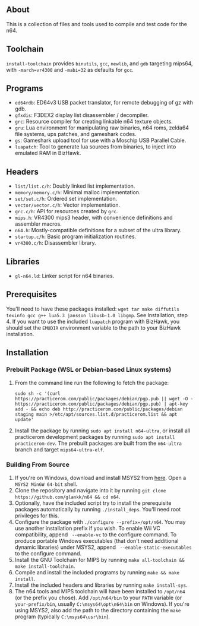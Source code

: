 ## About
This is a collection of files and tools used to compile and test code for the
n64.

## Toolchain
`install-toolchain` provides `binutils`, `gcc`, `newlib`, and `gdb` targeting
mips64, with `-march=vr4300` and `-mabi=32` as defaults for `gcc`.

## Programs
-   `ed64rdb`: ED64v3 USB packet translator, for remote debugging of gz with
    gdb.
-   `gfxdis`: F3DEX2 display list disassembler / decompiler.
-   `grc`: Resource compiler for creating linkable n64 texture objects.
-   `gru`: Lua environment for manipulating raw binaries, n64 roms, zelda64
    file systems, ups patches, and gameshark codes.
-   `gs`: Gameshark upload tool for use with a Moschip USB Parallel Cable.
-   `luapatch`: Tool to generate lua sources from binaries, to inject into
    emulated RAM in BizHawk.

## Headers
-   `list/list.c/h`: Doubly linked list implementation.
-   `memory/memory.c/h`: Minimal malloc implementation.
-   `set/set.c/h`: Ordered set implementation.
-   `vector/vector.c/h`: Vector implementation.
-   `grc.c/h`: API for resources created by `grc`.
-   `mips.h`: VR4300 mips3 header, with convenience definitions and assembler
    macros.
-   `n64.h`: Mostly-compatible definitions for a subset of the ultra library.
-   `startup.c/h`: Basic program initialization routines.
-   `vr4300.c/h`: Disassembler library.

## Libraries
-   `gl-n64.ld`: Linker script for n64 binaries.

## Prerequisites
You'll need to have these packages installed: `wget tar make diffutils texinfo
gcc g++ lua5.3 jansson libusb-1.0 libgmp`. See Installation, step 4. If you
want to use the included `luapatch` program with BizHawk, you should set the
`EMUDIR` environment variable to the path to your BizHawk installation.

## Installation
### Prebuilt Package (WSL or Debian-based Linux systems)
1.  From the command line run the following to fetch the package:  
    ```
    sudo sh -c '(curl https://practicerom.com/public/packages/debian/pgp.pub || wget -O - https://practicerom.com/public/packages/debian/pgp.pub) | apt-key add - && echo deb http://practicerom.com/public/packages/debian staging main >/etc/apt/sources.list.d/practicerom.list && apt update'
    ```

2.  Install the package by running `sudo apt install n64-ultra`, or install all
    practicerom development packages by running
    `sudo apt install practicerom-dev`. The prebuilt packages are built from
    the `n64-ultra` branch and target `mips64-ultra-elf`.

### Building From Source
1.  If you're on Windows, download and install MSYS2 from
    [here](https://msys2.github.io/). Open a `MSYS2 MinGW 64-bit` shell.
2.  Clone the repository and navigate into it by running
    `git clone https://github.com/glankk/n64 && cd n64`.
3.  Optionally, have the included script try to install the prerequisite
    packages automatically by running `./install_deps`. You'll need root
    privileges for this.
4.  Configure the package with `./configure --prefix=/opt/n64`. You may use
    another installation prefix if you wish. To enable Wii VC compatibility,
    append ` --enable-vc` to the configure command. To produce portable Windows
    executables (that don't need additional dynamic libraries) under MSYS2,
    append ` --enable-static-executables` to the configure command.
5.  Install the GNU Toolchain for MIPS by running `make all-toolchain && make
    install-toolchain`.
6.  Compile and install the included programs by running `make && make
    install`.
7.  Install the included headers and libraries by running `make install-sys`.
8.  The n64 tools and MIPS toolchain will have been installed to `/opt/n64` (or
    the prefix you chose). Add `/opt/n64/bin` to your `PATH` variable (or
    `your-prefix/bin`, usually `C:\msys64\opt\n64\bin` on Windows). If you're
    using MSYS2, also add the path to the directory containing the `make`
    program (typically `C:\msys64\usr\bin`).
